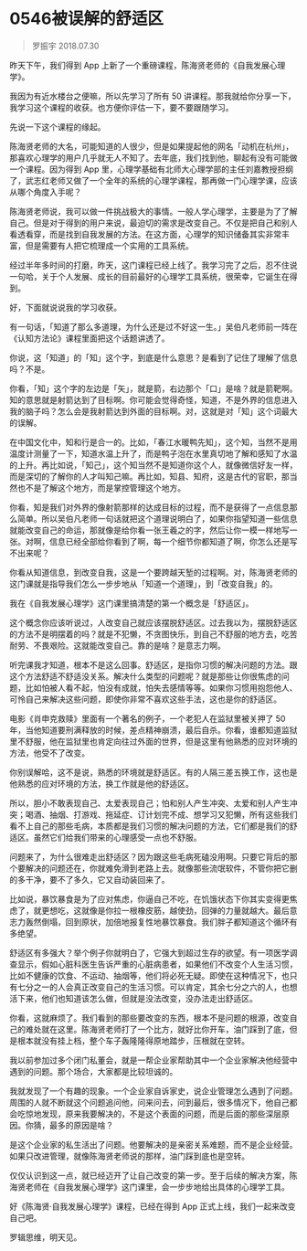 # 0546被误解的舒适区

> 罗振宇 2018.07.30

昨天下午，我们得到 App 上新了一个重磅课程，陈海贤老师的《自我发展心理学》。

我因为有近水楼台之便嘛，所以先学习了所有 50 讲课程。那我就给你分享一下，我学习这个课程的收获。也方便你评估一下，要不要跟随学习。

先说一下这个课程的缘起。

陈海贤老师的大名，可能知道的人很少，但是如果提起他的网名「动机在杭州」，那喜欢心理学的用户几乎就无人不知了。去年底，我们找到他，聊起有没有可能做一个课程。因为得到 App 里，心理学基础有北师大心理学部的主任刘嘉教授担纲了，武志红老师又做了一个全年的系统的心理学课程，那再做一门心理学课，应该从哪个角度入手呢？

陈海贤老师说，我可以做一件挑战极大的事情。一般人学心理学，主要是为了了解自己。但是对于得到的用户来说，最迫切的需求是改变自己。不仅是把自己和别人看透看穿，而是找到自我发展的方法。在这方面，心理学的知识储备其实非常丰富，但是需要有人把它梳理成一个实用的工具系统。

经过半年多时间的打磨，昨天，这门课程已经上线了。我学习完了之后，忍不住说一句哈，关于个人发展、成长的目前最好的心理学工具系统，很荣幸，它诞生在得到。

好，下面就说说我的学习收获。

有一句话，「知道了那么多道理，为什么还是过不好这一生。」吴伯凡老师前一阵在《认知方法论》课程里面把这个话题讲透了。

你说，这「知道」的「知」这个字，到底是什么意思？是看到了记住了理解了信息吗？不是。

你看，「知」这个字的左边是「矢」，就是箭，右边那个「口」是啥？就是箭靶啊。知的意思就是射箭达到了目标啊。你可能会觉得奇怪，知道，不是外界的信息进入我的脑子吗？怎么会是我射箭达到外面的目标啊。对，这就是对「知」这个词最大的误解。

在中国文化中，知和行是合一的。比如，「春江水暖鸭先知」，这个知，当然不是用温度计测量了一下，知道水温上升了，而是鸭子泡在水里真切地了解和感知了水温的上升。再比如说，「知己」，这个知当然不是知道你这个人，就像微信好友一样，而是深切的了解你的人才叫知己嘛。再比如，知县、知府，这是古代的官职，那当然也不是了解这个地方，而是掌控管理这个地方。

你看，知是我们对外界的像射箭那样的达成目标的过程，而不是获得了一点信息那么简单。所以吴伯凡老师一句话就把这个道理说明白了，如果你指望知道一些信息就能改变自己的命运，那就像是给你看一张王羲之的字，然后让你一模一样地写一张。对啊，信息已经全部给你看到了啊，每一个细节你都知道了啊，你怎么还是写不出来呢？

你看从知道信息，到改变自我，这是一个要跨越天堑的过程啊。对，陈海贤老师的这门课就是指导我们怎么一步步地从「知道一个道理」，到「改变自我」的。

我在《自我发展心理学》这门课里搞清楚的第一个概念是「舒适区」。

这个概念你应该听说过，人改变自己就应该摆脱舒适区。过去我以为，摆脱舒适区的方法不是明摆着的吗？就是不犯懒，不贪图快乐，到自己不舒服的地方去，吃苦耐劳、不畏艰险。这就能改变自己。靠的是啥？是意志力啊。

听完课我才知道，根本不是这么回事。舒适区，是指你习惯的解决问题的方法。跟这个方法舒适不舒适没关系。解决什么类型的问题呢？就是那些让你很焦虑的问题，比如怕被人看不起，怕没有成就，怕失去感情等等。如果你习惯用抱怨他人、可怜自己来解决这些问题，即使你非常不喜欢这些手法，这也是你的舒适区。

电影《肖申克救赎》里面有一个著名的例子，一个老犯人在监狱里被关押了 50 年，当他知道要刑满释放的时候，差点精神崩溃，最后自杀。你看，谁都知道监狱里不舒服，他在监狱里也肯定向往过外面的世界，但是这里有他熟悉的应对环境的方法，他受不了改变。

你别误解哈，这不是说，熟悉的环境就是舒适区。有的人隔三差五换工作，这也是他熟悉的应对环境的方法，换工作就是他的舒适区。

所以，胆小不敢表现自己、太爱表现自己；怕和别人产生冲突、太爱和别人产生冲突；喝酒、抽烟、打游戏、拖延症、订计划完不成、想学习又犯懒，所有这些我们看不上自己的那些毛病，本质都是我们习惯的解决问题的方法，它们都是我们的舒适区。虽然它们给我们带来的心理感受一点也不舒服。

问题来了，为什么很难走出舒适区？因为跟这些毛病死磕没用啊。只要它背后的那个要解决的问题还在，你就难免滑到老路上去。就像那些流氓软件，不管你把它删的多干净，要不了多久，它又自动装回来了。

比如说，暴饮暴食是为了应对焦虑，你逼自己不吃，在饥饿状态下你其实变得更焦虑了，就更想吃，这就像是你拉一根橡皮筋，越使劲，回弹的力量就越大。最后意志力轰然倒塌，回到原状，加倍地报复性地暴饮暴食。我们胖子都知道这个循环有多绝望。

舒适区有多强大？举个例子你就明白了，它强大到超过生存的欲望。有一项医学调查显示，假如心脏科医生告诉严重的心脏病患者，如果他们不改变个人生活习惯，比如不健康的饮食、不运动、抽烟等，他们将必死无疑。即使在这种情况下，也只有七分之一的人会真正改变自己的生活习惯。可以肯定，其余七分之六的人，也想活下来，他们也知道该怎么做，但就是没法改变，没办法走出舒适区。

你看，这就麻烦了。我们看到的那些要改变的东西，根本不是问题的根源，改变自己的难处就在这里。陈海贤老师打了一个比方，就好比你开车，油门踩到了底，但是根本就没有挂上档，整个车子轰隆隆得原地踏步，压根就在空转。

我以前参加过多个闭门私董会，就是一帮企业家帮助其中一个企业家解决他经营中遇到的问题。那个场合，大家都是比较坦诚的。

我就发现了一个有趣的现象。一个企业家自诉家史，说企业管理怎么遇到了问题。周围的人就不断就这个问题追问他，问来问去，问到最后，很多情况下，他自己都会吃惊地发现，原来我要解决的，不是这个表面的问题，而是后面的那些深层原因。你猜，最多的原因是啥？

是这个企业家的私生活出了问题。他要解决的是亲密关系难题，而不是企业经营。如果只改进管理，就像陈海贤老师说的那样，油门踩到底也是空转。

仅仅认识到这一点，就已经迈开了让自己改变的第一步。至于后续的解决方案，陈海贤老师在《自我发展心理学》这门课里，会一步步地给出具体的心理学工具。

好《陈海贤·自我发展心理学》课程，已经在得到 App 正式上线，我们一起来改变自己吧。

罗辑思维，明天见。


